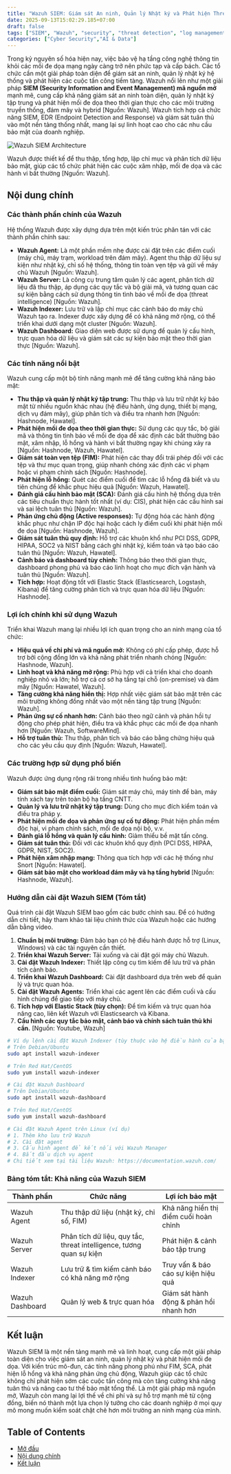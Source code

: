```yaml
---
title: "Wazuh SIEM: Giám sát An ninh, Quản lý Nhật ký và Phát hiện Threat hiệu quả"
date: 2025-09-13T15:02:29.185+07:00
draft: false
tags: ["SIEM", "Wazuh", "security", "threat detection", "log management", "EDR", "hướng dẫn"]
categories: ["Cyber Security","AI & Data"]
---
```


Trong kỷ nguyên số hóa hiện nay, việc bảo vệ hạ tầng công nghệ thông tin khỏi các mối đe dọa mạng ngày càng trở nên phức tạp và cấp bách. Các tổ chức cần một giải pháp toàn diện để giám sát an ninh, quản lý nhật ký hệ thống và phát hiện các cuộc tấn công tiềm tàng. Wazuh nổi lên như một giải pháp **SIEM (Security Information and Event Management) mã nguồn mở** mạnh mẽ, cung cấp khả năng giám sát an ninh toàn diện, quản lý nhật ký tập trung và phát hiện mối đe dọa theo thời gian thực cho các môi trường truyền thống, đám mây và hybrid [Nguồn: Wazuh]. Wazuh tích hợp cả chức năng SIEM, EDR (Endpoint Detection and Response) và giám sát tuân thủ vào một nền tảng thống nhất, mang lại sự linh hoạt cao cho các nhu cầu bảo mật của doanh nghiệp.

![Wazuh SIEM Architecture](/images/2025/General-depiction-of-the-four-stages-diagram.webp)

Wazuh được thiết kế để thu thập, tổng hợp, lập chỉ mục và phân tích dữ liệu bảo mật, giúp các tổ chức phát hiện các cuộc xâm nhập, mối đe dọa và các hành vi bất thường [Nguồn: Wazuh].

## Nội dung chính

### Các thành phần chính của Wazuh

Hệ thống Wazuh được xây dựng dựa trên một kiến trúc phân tán với các thành phần chính sau:

*   **Wazuh Agent:** Là một phần mềm nhẹ được cài đặt trên các điểm cuối (máy chủ, máy trạm, workload trên đám mây). Agent thu thập dữ liệu sự kiện như nhật ký, chỉ số hệ thống, thông tin toàn vẹn tệp và gửi về máy chủ Wazuh [Nguồn: Wazuh].
*   **Wazuh Server:** Là công cụ trung tâm quản lý các agent, phân tích dữ liệu đã thu thập, áp dụng các quy tắc và bộ giải mã, và tương quan các sự kiện bằng cách sử dụng thông tin tình báo về mối đe dọa (threat intelligence) [Nguồn: Wazuh].
*   **Wazuh Indexer:** Lưu trữ và lập chỉ mục các cảnh báo do máy chủ Wazuh tạo ra. Indexer được xây dựng để có khả năng mở rộng, có thể triển khai dưới dạng một cluster [Nguồn: Wazuh].
*   **Wazuh Dashboard:** Giao diện web được sử dụng để quản lý cấu hình, trực quan hóa dữ liệu và giám sát các sự kiện bảo mật theo thời gian thực [Nguồn: Wazuh].

### Các tính năng nổi bật

Wazuh cung cấp một bộ tính năng mạnh mẽ để tăng cường khả năng bảo mật:

*   **Thu thập và quản lý nhật ký tập trung:** Thu thập và lưu trữ nhật ký bảo mật từ nhiều nguồn khác nhau (hệ điều hành, ứng dụng, thiết bị mạng, dịch vụ đám mây), giúp phân tích và điều tra nhanh hơn [Nguồn: Hashnode, Hawatel].
*   **Phát hiện mối đe dọa theo thời gian thực:** Sử dụng các quy tắc, bộ giải mã và thông tin tình báo về mối đe dọa để xác định các bất thường bảo mật, xâm nhập, lỗ hổng và hành vi bất thường ngay khi chúng xảy ra [Nguồn: Hashnode, Wazuh, Hawatel].
*   **Giám sát toàn vẹn tệp (FIM):** Phát hiện các thay đổi trái phép đối với các tệp và thư mục quan trọng, giúp nhanh chóng xác định các vi phạm hoặc vi phạm chính sách [Nguồn: Hashnode].
*   **Phát hiện lỗ hổng:** Quét các điểm cuối để tìm các lỗ hổng đã biết và ưu tiên chúng để khắc phục hiệu quả [Nguồn: Wazuh, Hawatel].
*   **Đánh giá cấu hình bảo mật (SCA):** Đánh giá cấu hình hệ thống dựa trên các tiêu chuẩn thực hành tốt nhất (ví dụ: CIS), phát hiện các cấu hình sai và sai lệch tuân thủ [Nguồn: Wazuh].
*   **Phản ứng chủ động (Active responses):** Tự động hóa các hành động khắc phục như chặn IP độc hại hoặc cách ly điểm cuối khi phát hiện mối đe dọa [Nguồn: Hashnode, Wazuh].
*   **Giám sát tuân thủ quy định:** Hỗ trợ các khuôn khổ như PCI DSS, GDPR, HIPAA, SOC2 và NIST bằng cách ghi nhật ký, kiểm toán và tạo báo cáo tuân thủ [Nguồn: Wazuh, Hawatel].
*   **Cảnh báo và dashboard tùy chỉnh:** Thông báo theo thời gian thực, dashboard phong phú và báo cáo linh hoạt cho mục đích vận hành và tuân thủ [Nguồn: Wazuh].
*   **Tích hợp:** Hoạt động tốt với Elastic Stack (Elasticsearch, Logstash, Kibana) để tăng cường phân tích và trực quan hóa dữ liệu [Nguồn: Hashnode].

### Lợi ích chính khi sử dụng Wazuh

Triển khai Wazuh mang lại nhiều lợi ích quan trọng cho an ninh mạng của tổ chức:

*   **Hiệu quả về chi phí và mã nguồn mở:** Không có phí cấp phép, được hỗ trợ bởi cộng đồng lớn và khả năng phát triển nhanh chóng [Nguồn: Hashnode, Wazuh].
*   **Linh hoạt và khả năng mở rộng:** Phù hợp với cả triển khai cho doanh nghiệp nhỏ và lớn; hỗ trợ cả cơ sở hạ tầng tại chỗ (on-premise) và đám mây [Nguồn: Hawatel, Wazuh].
*   **Tăng cường khả năng hiển thị:** Hợp nhất việc giám sát bảo mật trên các môi trường không đồng nhất vào một nền tảng tập trung [Nguồn: Wazuh].
*   **Phản ứng sự cố nhanh hơn:** Cảnh báo theo ngữ cảnh và phản hồi tự động cho phép phát hiện, điều tra và khắc phục các mối đe dọa nhanh hơn [Nguồn: Wazuh, SoftwareMind].
*   **Hỗ trợ tuân thủ:** Thu thập, phân tích và báo cáo bằng chứng hiệu quả cho các yêu cầu quy định [Nguồn: Wazuh, Hawatel].

### Các trường hợp sử dụng phổ biến

Wazuh được ứng dụng rộng rãi trong nhiều tình huống bảo mật:

*   **Giám sát bảo mật điểm cuối:** Giám sát máy chủ, máy tính để bàn, máy tính xách tay trên toàn bộ hạ tầng CNTT.
*   **Quản lý và lưu trữ nhật ký tập trung:** Dùng cho mục đích kiểm toán và điều tra pháp y.
*   **Phát hiện mối đe dọa và phản ứng sự cố tự động:** Phát hiện phần mềm độc hại, vi phạm chính sách, mối đe dọa nội bộ, v.v.
*   **Đánh giá lỗ hổng và quản lý cấu hình:** Giảm thiểu bề mặt tấn công.
*   **Giám sát tuân thủ:** Đối với các khuôn khổ quy định (PCI DSS, HIPAA, GDPR, NIST, SOC2).
*   **Phát hiện xâm nhập mạng:** Thông qua tích hợp với các hệ thống như Snort [Nguồn: Hawatel].
*   **Giám sát bảo mật cho workload đám mây và hạ tầng hybrid** [Nguồn: Hashnode, Wazuh].

### Hướng dẫn cài đặt Wazuh SIEM (Tóm tắt)

Quá trình cài đặt Wazuh SIEM bao gồm các bước chính sau. Để có hướng dẫn chi tiết, hãy tham khảo tài liệu chính thức của Wazuh hoặc các hướng dẫn bằng video.

1.  **Chuẩn bị môi trường:** Đảm bảo bạn có hệ điều hành được hỗ trợ (Linux, Windows) và các tài nguyên cần thiết.
2.  **Triển khai Wazuh Server:** Tải xuống và cài đặt gói máy chủ Wazuh.
3.  **Cài đặt Wazuh Indexer:** Thiết lập công cụ tìm kiếm để lưu trữ và phân tích cảnh báo.
4.  **Triển khai Wazuh Dashboard:** Cài đặt dashboard dựa trên web để quản lý và trực quan hóa.
5.  **Cài đặt Wazuh Agents:** Triển khai các agent lên các điểm cuối và cấu hình chúng để giao tiếp với máy chủ.
6.  **Tích hợp với Elastic Stack (tùy chọn):** Để tìm kiếm và trực quan hóa nâng cao, liên kết Wazuh với Elasticsearch và Kibana.
7.  **Cấu hình các quy tắc bảo mật, cảnh báo và chính sách tuân thủ khi cần.** [Nguồn: Youtube, Wazuh]


```bash
# Ví dụ lệnh cài đặt Wazuh Indexer (tùy thuộc vào hệ điều hành của bạn)
# Trên Debian/Ubuntu
sudo apt install wazuh-indexer

# Trên Red Hat/CentOS
sudo yum install wazuh-indexer

# Cài đặt Wazuh Dashboard
# Trên Debian/Ubuntu
sudo apt install wazuh-dashboard

# Trên Red Hat/CentOS
sudo yum install wazuh-dashboard

# Cài đặt Wazuh Agent trên Linux (ví dụ)
# 1. Thêm kho lưu trữ Wazuh
# 2. Cài đặt agent
# 3. Cấu hình agent để kết nối với Wazuh Manager
# 4. Bắt đầu dịch vụ agent
# Chi tiết xem tại tài liệu Wazuh: https://documentation.wazuh.com/
```


### Bảng tóm tắt: Khả năng của Wazuh SIEM

| Thành phần           | Chức năng                                                         | Lợi ích bảo mật                            |
|---------------------|------------------------------------------------------------------|---------------------------------------------|
| Wazuh Agent         | Thu thập dữ liệu (nhật ký, chỉ số, FIM)                             | Khả năng hiển thị điểm cuối hoàn chỉnh      |
| Wazuh Server        | Phân tích dữ liệu, quy tắc, threat intelligence, tương quan sự kiện | Phát hiện & cảnh báo tập trung             |
| Wazuh Indexer       | Lưu trữ & tìm kiếm cảnh báo có khả năng mở rộng                   | Truy vấn & báo cáo sự kiện hiệu quả       |
| Wazuh Dashboard     | Quản lý web & trực quan hóa                                    | Giám sát hành động & phản hồi nhanh hơn    |

## Kết luận

Wazuh SIEM là một nền tảng mạnh mẽ và linh hoạt, cung cấp một giải pháp toàn diện cho việc giám sát an ninh, quản lý nhật ký và phát hiện mối đe dọa. Với kiến trúc mô-đun, các tính năng phong phú như FIM, SCA, phát hiện lỗ hổng và khả năng phản ứng chủ động, Wazuh giúp các tổ chức không chỉ phát hiện sớm các cuộc tấn công mà còn tăng cường khả năng tuân thủ và nâng cao tư thế bảo mật tổng thể. Là một giải pháp mã nguồn mở, Wazuh còn mang lại lợi thế về chi phí và sự hỗ trợ mạnh mẽ từ cộng đồng, biến nó thành một lựa chọn lý tưởng cho các doanh nghiệp ở mọi quy mô mong muốn kiểm soát chặt chẽ hơn môi trường an ninh mạng của mình.

## Table of Contents
- [Mở đầu](#mở-đầu)
- [Nội dung chính](#nội-dung-chính)
- [Kết luận](#kết-luận)
